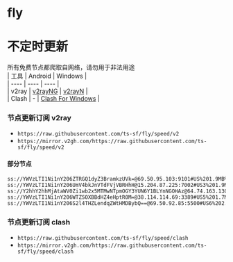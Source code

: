 # fly
# 不定时更新
所有免费节点都爬取自网络，请勿用于非法用途  
|  工具  | Android  | Windows  |  
|  ----  | ----   | ----  |  
| v2ray  | [v2rayNG](https://github.com/2dust/v2rayNG/releases) | [v2rayN](https://github.com/2dust/v2rayN/releases) |  
| Clash  | - | [Clash For Windows](https://github.com/2dust/clashN/releases) | 
  
### 节点更新订阅  v2ray
- `https://raw.githubusercontent.com/ts-sf/fly/speed/v2`  
- `https://mirror.v2gh.com/https://raw.githubusercontent.com/ts-sf/fly/speed/v2`  

#### 部分节点  
``` 
ss://YWVzLTI1Ni1nY206ZTRGQ1dyZ3BramkzUVk=@69.50.95.103:9101#US%201.9MB%2Fs
ss://YWVzLTI1Ni1nY206UmV4bkJnVTdFVjVBRHhH@15.204.87.225:7002#US3%201.9MB%2Fs
ss://Y2hhY2hhMjAtaWV0Zi1wb2x5MTMwNTpmOGY3YUN6Y1BLYnNGOHAz@64.74.163.130:990#US4%2020.7MB%2Fs
ss://YWVzLTI1Ni1nY206WTZSOXBBdHZ4eHptR0M=@38.114.114.69:3389#US5%201.7MB%2Fs
ss://YWVzLTI1Ni1nY206S2l4THZLendqZWtHMDBybQ==@69.50.92.85:5500#US6%202.0MB%2Fs
```
### 节点更新订阅  clash
- `https://raw.githubusercontent.com/ts-sf/fly/speed/clash`  
- `https://mirror.v2gh.com/https://raw.githubusercontent.com/ts-sf/fly/speed/clash`  


